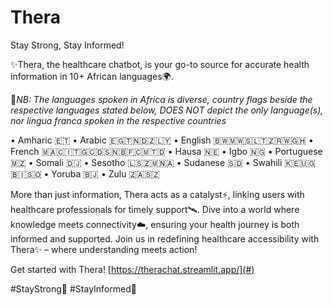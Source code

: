 # Thera

Stay Strong, Stay Informed!

✨Thera, the healthcare chatbot, is your go-to source for accurate health information in 10+ African languages🌍.

🚫*NB: The languages spoken in Africa is diverse, country flags beside the respective languages stated below, DOES NOT depict the only language(s), nor lingua franca spoken in the respective countries*


• Amharic 🇪🇹
• Arabic 🇪🇬🇹🇳🇩🇿🇱🇾
• English 🇧🇼🇲🇼🇸🇱🇹🇿🇷🇼🇬🇭
• French 🇲🇦🇨🇮🇹🇬🇨🇩🇸🇳🇧🇫🇨🇲🇹🇩
• Hausa 🇳🇪
• Igbo 🇳🇬
• Portuguese 🇲🇿
• Somali 🇩🇯
• Sesotho 🇱🇸🇿🇲🇳🇦
• Sudanese 🇸🇩
• Swahili 🇰🇪🇺🇬🇧🇮🇸🇴
• Yoruba 🇧🇯
• Zulu 🇿🇦🇸🇿




More than just information, Thera acts as a catalyst⚡, linking users with healthcare professionals for timely support🛰️. Dive into a world where knowledge meets connectivity☁️, ensuring your health journey is both informed and supported. Join us in redefining healthcare accessibility with Thera✨ – where understanding meets action! 


Get started with Thera!
[https://therachat.streamlit.app/](#)

#StayStrong💙
#StayInformed🚀


